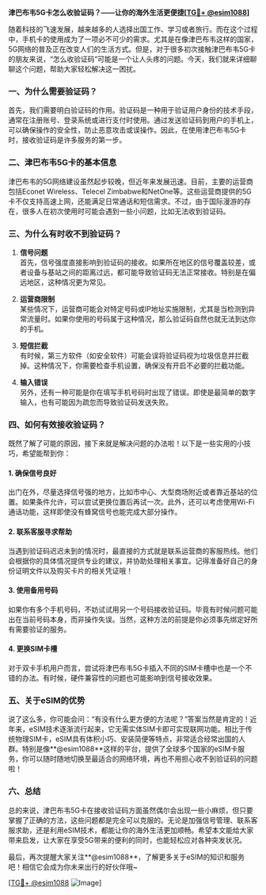 **津巴布韦5G卡怎么收验证码？——让你的海外生活更便捷[[TG💪+ @esim1088](https://t.me/s/esim1088)]**

随着科技的飞速发展，越来越多的人选择出国工作、学习或者旅行。而在这个过程中，手机卡的使用成为了一项必不可少的需求。尤其是在像津巴布韦这样的国家，5G网络的普及正在改变人们的生活方式。但是，对于很多初次接触津巴布韦5G卡的朋友来说，“怎么收验证码”可能是一个让人头疼的问题。今天，我们就来详细聊聊这个问题，帮助大家轻松解决这一困扰。

### 一、为什么需要验证码？

首先，我们需要明白验证码的作用。验证码是一种用于验证用户身份的技术手段，通常在注册账号、登录系统或进行支付时使用。通过发送验证码到用户的手机上，可以确保操作的安全性，防止恶意攻击或误操作。因此，在使用津巴布韦5G卡时，接收验证码是许多服务的第一步。

### 二、津巴布韦5G卡的基本信息

津巴布韦的5G网络建设虽然起步较晚，但近年来发展迅速。目前，主要的运营商包括Econet Wireless、Telecel Zimbabwe和NetOne等。这些运营商提供的5G卡不仅支持高速上网，还能满足日常通话和短信需求。不过，由于国际漫游的存在，很多人在初次使用时可能会遇到一些小问题，比如无法收到验证码。

### 三、为什么有时收不到验证码？

1. **信号问题**  
   首先，信号强度直接影响到验证码的接收。如果所在地区的信号覆盖较差，或者设备与基站之间的距离过远，都可能导致验证码无法正常接收。特别是在偏远地区，这种情况更为常见。

2. **运营商限制**  
   某些情况下，运营商可能会对特定号码或IP地址实施限制，尤其是当检测到异常流量时。如果你使用的号码属于这种情况，那么验证码自然也就无法到达你的手机。

3. **短信拦截**  
   有时候，第三方软件（如安全软件）可能会误将验证码视为垃圾信息并拦截掉。这种情况下，你需要检查手机设置，确保没有开启不必要的拦截功能。

4. **输入错误**  
   另外，还有一种可能是你在填写手机号码时出现了错误。即使是最简单的数字输入，也有可能因为疏忽而导致验证码发送失败。

### 四、如何有效接收验证码？

既然了解了可能的原因，接下来就是解决问题的办法啦！以下是一些实用的小技巧，希望能帮到你：

#### 1. 确保信号良好
出门在外，尽量选择信号强的地方，比如市中心、大型商场附近或者靠近基站的位置。如果条件允许，可以尝试更换位置后再试一次。此外，还可以考虑使用Wi-Fi通话功能，这样即使没有蜂窝信号也能完成大部分操作。

#### 2. 联系客服寻求帮助
当遇到验证码迟迟未到的情况时，最直接的方式就是联系运营商的客服热线。他们会根据你的具体情况提供专业的建议，并协助处理相关事宜。记得准备好自己的身份证明文件以及购买卡片的相关凭证哦！

#### 3. 使用备用号码
如果你有多个手机号码，不妨试试用另一个号码接收验证码。毕竟有时候问题可能出在当前号码本身，而非操作失误。当然，这种方法的前提是你必须事先绑定好所有需要验证的服务。

#### 4. 更换SIM卡槽
对于双卡手机用户而言，尝试将津巴布韦5G卡插入不同的SIM卡槽中也是一个不错的办法。有时候，硬件兼容性的问题也可能影响到信号接收效果。

### 五、关于eSIM的优势

说了这么多，你可能会问：“有没有什么更方便的方法呢？”答案当然是肯定的！近年来，eSIM技术逐渐流行起来，它无需实体SIM卡即可实现联网功能。相比于传统物理SIM卡，eSIM具有体积小巧、安装简便等特点，非常适合经常出国的人群。特别是像**@esim1088**这样的平台，提供了全球多个国家的eSIM卡服务，你可以随时随地切换至最适合的网络环境，再也不用担心收不到验证码的问题啦！

### 六、总结

总的来说，津巴布韦5G卡在接收验证码方面虽然偶尔会出现一些小麻烦，但只要掌握了正确的方法，这些问题都是完全可以克服的。无论是加强信号管理、联系客服求助，还是利用eSIM技术，都能让你的海外生活更加顺畅。希望本文能给大家带来启发，让大家在享受5G带来的便利的同时，也能轻松应对各种突发状况。

最后，再次提醒大家关注**@esim1088**，了解更多关于eSIM的知识和服务吧！相信它会成为你未来出行的好伙伴哦~

[[TG💪+ @esim1088](https://t.me/s/esim1088) ![Image](https://i.postimg.cc/4NQfJmqS/Snipaste-2025-05-13-00-14-12.png)]